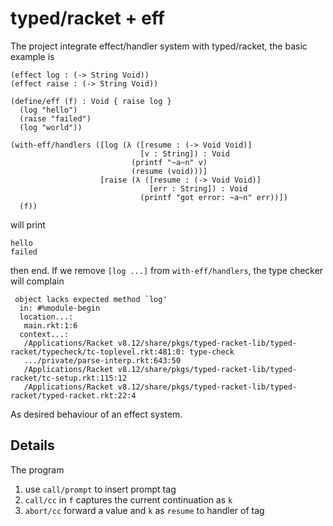 # typed/racket + eff

The project integrate effect/handler system with typed/racket, the basic example is

```racket
(effect log : (-> String Void))
(effect raise : (-> String Void))

(define/eff (f) : Void { raise log }
  (log "hello")
  (raise "failed")
  (log "world"))

(with-eff/handlers ([log (λ ([resume : (-> Void Void)]
                             [v : String]) : Void
                           (printf "~a~n" v)
                           (resume (void)))]
                    [raise (λ ([resume : (-> Void Void)]
                               [err : String]) : Void
                             (printf "got error: ~a~n" err))])
  (f))
```

will print

```
hello
failed
```

then end. If we remove `[log ...]` from `with-eff/handlers`, the type checker will complain

```
 object lacks expected method `log'
  in: #%module-begin
  location...:
   main.rkt:1:6
  context...:
   /Applications/Racket v8.12/share/pkgs/typed-racket-lib/typed-racket/typecheck/tc-toplevel.rkt:481:0: type-check
   .../private/parse-interp.rkt:643:50
   /Applications/Racket v8.12/share/pkgs/typed-racket-lib/typed-racket/tc-setup.rkt:115:12
   /Applications/Racket v8.12/share/pkgs/typed-racket-lib/typed-racket/typed-racket.rkt:22:4
```

As desired behaviour of an effect system.

## Details

The program
1. use `call/prompt` to insert prompt tag
2. `call/cc` in `f` captures the current continuation as `k`
3. `abort/cc` forward a value and `k` as `resume` to handler of tag
